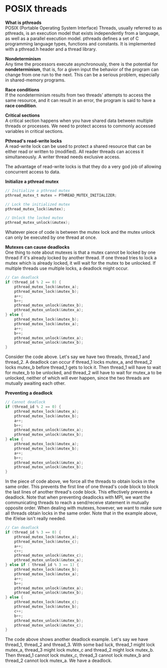 # POSIX threads

**What is pthreads**\
POSIX (Portable Operating System Interface) Threads, usually referred to as pthreads, is an execution model that exists independently from a language, as well as a parallel execution model. pthreads defines a set of C programming language types, functions and constants. It is implemented with a pthread.h header and a thread library.

**Nondeterminism**\
Any time the processors execute asynchronously, there is the potential for **nondeterminism**, that is, for a given input the behavior of the program can change from one run to the next. This can be a serious problem, especially in shared-memory programs.

**Race conditions**\
If the nondeterminism results from two threads’ attempts to access the same resource, and it can result in an error, the program is said to have a **race condition**.

**Critical sections**\
A critical section happens when you have shared data between multiple threads or processes. We need to protect access to commonly accessed variables in critical sections.

**Pthread's read-write locks**\
A read-write lock can be used to protect a shared resource that can be either read or written to (modified). All reader threads can access it simultaneously. A writer thread needs exclusive access.

The advantage of read-write locks is that they do a very god job of allowing concurrent access to data.

**Initialize a pthread mutex**
```C
// Initialize a pthread mutex
pthread_mutex_t mutex = PTHREAD_MUTEX_INITIALIZER;
```
```C
// Lock the initialized mutex
pthread_mutex_lock(&mutex);
```
```C
// Unlock the locked mutex
pthread_mutex_unlock(&mutex);
```
Whatever piece of code is between the mutex lock and the mutex unlock can only be executed by one thread at once.

**Mutexes can cause deadlocks**\
One thing to note about mutexes is that a mutex cannot be locked by one thread if it's already locked by another thread. If one thread tries to lock a mutex which is already locked, it will wait for the mutex to be unlocked. If multiple threads use multiple locks, a deadlock might occur.
```C
// Can deadlock
if (thread_id % 2 == 0) {
    pthread_mutex_lock(&mutex_a);
    pthread_mutex_lock(&mutex_b);
    a++;
    b++;
    pthread_mutex_unlock(&mutex_b);
    pthread_mutex_unlock(&mutex_a);
} else {
    pthread_mutex_lock(&mutex_b);
    pthread_mutex_lock(&mutex_a);
    a++;
    b++;
    pthread_mutex_unlock(&mutex_a);
    pthread_mutex_unlock(&mutex_b);
}
```
Consider the code above. Let's say we have two threads, thread_1 and thread_2. A deadlock can occur if thread_1 locks mutex_a, and thread_2 locks mutex_b before thread_1 gets to lock it. Then thread_1 will have to wait for mutex_b to be unlocked, and thread_2 will have to wait for mutex_a to be unlocked, neither of which will ever happen, since the two threads are mutually awaiting each other.

**Preventing a deadlock**
```C
// Cannot deadlock
if (thread_id % 2 == 0) {
    pthread_mutex_lock(&mutex_a);
    pthread_mutex_lock(&mutex_b);
    a++;
    b++;
    pthread_mutex_unlock(&mutex_a);
    pthread_mutex_unlock(&mutex_b);
} else {
    pthread_mutex_lock(&mutex_a);
    pthread_mutex_lock(&mutex_b);
    a++;
    b++;
    pthread_mutex_unlock(&mutex_a);
    pthread_mutex_unlock(&mutex_b);
}
```
In the piece of code above, we force all the threads to obtain locks in the same order. This prevents the first line of one thread's code block to block the last lines of another thread's code block. This effectively prevents a deadlock. Note that when preventing deadlocks with MPI, we want the communicating threads to reach a send/receive statement in mutually opposite order. When dealing with mutexes, however, we want to make sure all threads obtain locks in the same order. Note that in the example above, the if/else isn't really needed.

```C
// Can deadlock
if (thread_id % 3 == 0) {
    pthread_mutex_lock(&mutex_a);
    pthread_mutex_lock(&mutex_c);
    a++;
    c++;
    pthread_mutex_unlock(&mutex_c);
    pthread_mutex_unlock(&mutex_a);
} else if ( thread_id % 3 == 1) {
    pthread_mutex_lock(&mutex_b);
    pthread_mutex_lock(&mutex_a);
    a++;
    b++;
    pthread_mutex_unlock(&mutex_a);
    pthread_mutex_unlock(&mutex_b);
} else {
    pthread_mutex_lock(&mutex_c);
    pthread_mutex_lock(&mutex_b);
    c++;
    b++;
    pthread_mutex_unlock(&mutex_b);
    pthread_mutex_unlock(&mutex_c);
}
```
The code above shows another deadlock example. Let's say we have thread_1, thread_2 and thread_3. With some bad luck, thread_1 might lock mutex_a, thread_3 might lock mutex_c and thread_2 might lock mutex_b. Then thread_1 cannot lock mutex_c, thread_3 cannot lock mutex_b and thread_2 cannot lock mutex_a. We have a deadlock.